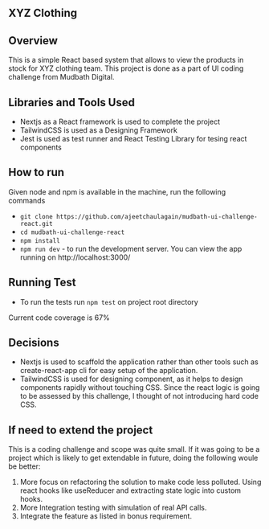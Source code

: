 ## XYZ Clothing

## Overview

This is a simple React based system that allows to view the products in stock for XYZ clothing team. This project is done as a part of UI coding challenge from Mudbath Digital.

## Libraries and Tools Used

- Nextjs as a React framework is used to complete the project
- TailwindCSS is used as a Designing Framework
- Jest is used as test runner and React Testing Library for tesing react components

## How to run

Given node and npm is available in the machine, run the following commands

- `git clone https://github.com/ajeetchaulagain/mudbath-ui-challenge-react.git`
- `cd mudbath-ui-challenge-react`
- `npm install`
- `npm run dev` - to run the development server. You can view the app running on http://localhost:3000/

## Running Test

- To run the tests run `npm test` on project root directory

Current code coverage is 67%

## Decisions

- Nextjs is used to scaffold the application rather than other tools such as create-react-app cli for easy setup of the application.
- TailwindCSS is used for designing component, as it helps to design components rapidly without touching CSS. Since the react logic is going to be assessed by this challenge, I thought of not introducing hard code CSS.

## If need to extend the project

This is a coding challenge and scope was quite small. If it was going to be a project which is likely to get extendable in future, doing the following woule be better:

1. More focus on refactoring the solution to make code less polluted. Using react hooks like useReducer and extracting state logic into custom hooks.
2. More Integration testing with simulation of real API calls.
3. Integrate the feature as listed in bonus requirement.
